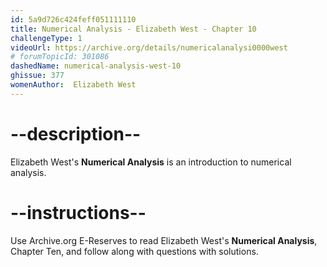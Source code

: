 ```yaml
---
id: 5a9d726c424feff051111110
title: Numerical Analysis - Elizabeth West - Chapter 10
challengeType: 1
videoUrl: https://archive.org/details/numericalanalysi0000west
# forumTopicId: 301086
dashedName: numerical-analysis-west-10
ghissue: 377
womenAuthor:  Elizabeth West
---
```


# --description--

Elizabeth West's __Numerical Analysis__ is an introduction to numerical analysis.

# --instructions--

Use Archive.org E-Reserves to read Elizabeth West's __Numerical Analysis__, Chapter Ten, and follow along with questions with solutions. 